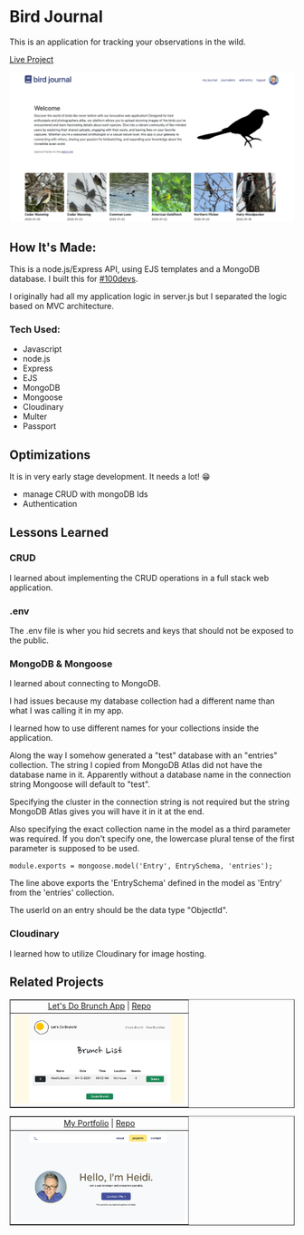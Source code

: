 # Bird Journal
This is an application for tracking your observations in the wild.

[Live Project](https://bird-journal.onrender.com/)


<img src ="./public/images/screenshot.png" alt="screenshot of nature Journal">

## How It's Made:
This is a node.js/Express API, using EJS templates and a MongoDB database. I built this for [#100devs](https://100devs.org/about).

I originally had all my application logic in server.js but I separated the logic based on MVC architecture.

### Tech Used:
- Javascript
- node.js
- Express
- EJS
- MongoDB
- Mongoose
- Cloudinary
- Multer
- Passport

## Optimizations
It is in very early stage development. It needs a lot! 😁
- manage CRUD with mongoDB Ids
- Authentication

## Lessons Learned
### CRUD
I learned about implementing the CRUD operations in a full stack web application.

### .env
The .env file is wher you hid secrets and keys that should not be exposed to the public.

### MongoDB & Mongoose
I learned about connecting to MongoDB.

I had issues because my database collection had a different name than what I was calling it in my app.

I learned how to use different names for your collections inside the application.

Along the way I somehow generated a "test" database with an "entries" collection. The string I copied from MongoDB Atlas did not have the database name in it. Apparently without a database name in the connection string Mongoose will default to "test".

Specifying the cluster in the connection string is not required but the string MongoDB Atlas gives you will have it in it at the end.

Also specifying the exact collection name in the model as a third parameter was required. If you don't specify one, the lowercase plural tense of the first parameter is supposed to be used.

```
module.exports = mongoose.model('Entry', EntrySchema, 'entries');
```

The line above exports the 'EntrySchema' defined in the model as 'Entry' from the 'entries' collection.

The userId on an entry should be the data type "ObjectId".

### Cloudinary
I learned how to utilize Cloudinary for image hosting.

## Related Projects
<table border="1">
  <tr>
    <td style="text-align: center;"><a href="https://heidi37.pythonanywhere.com/">Let's Do Brunch App</a> | <a href="https://github.com/heidi37/cs50-final-project">Repo</a></td>
  </tr>
  <tr>
    <td><a href="https://heidi37.pythonanywhere.com/"><img width="300" src="https://github.com/heidi37/cs50-final-project/raw/main/static/images/screenshot.png" alt="screenshot of Let's Do Brunch web application" /></a></td>
  </tr>
</table>

<table border="1">
  <tr>
    <td style="text-align: center;"><a href="https://heidifryzell.com">My Portfolio</a> | <a href="https://github.com/heidi37/my-python-portfolio">Repo</a></td>
  </tr>
  <tr>
    <td><a href="https://heidifryzell.com"><img width="300" src="https://raw.githubusercontent.com/heidi37/my-python-portfolio/main/static/images/screenshot.png" alt="screenshot of web development portfolio built with Python" /></a></td>
  </tr>
</table>